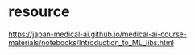 # resource
https://japan-medical-ai.github.io/medical-ai-course-materials/notebooks/Introduction_to_ML_libs.html
